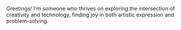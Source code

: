 Greetings! I'm someone who thrives on exploring the intersection of creativity and technology, finding joy in both artistic expression and problem-solving.
